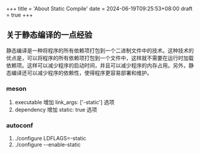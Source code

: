 +++
title = 'About Static Compile'
date = 2024-06-19T09:25:53+08:00
draft = true
+++

## 关于静态编译的一点经验

静态编译是一种将程序的所有依赖项打包到一个二进制文件中的技术。这种技术的优点是，可以将程序的所有依赖项打包到一个文件中，这样就不需要在运行时加载依赖项。这样可以减少程序的启动时间，并且可以减少程序的内存占用。另外，静态编译还可以减少程序的依赖性，使得程序更容易部署和维护。


### meson

1. executable 增加 link_args: ['-static'] 选项
2. dependency 增加 static: true  选项

### autoconf

1. ./configure LDFLAGS=-static
2. ./configure --enable-static

